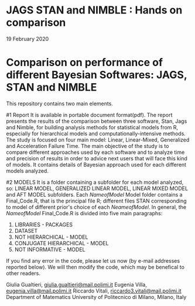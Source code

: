# JAGS STAN and NIMBLE : Hands on comparison
19 February 2020

# Comparison on performance of different Bayesian Softwares: JAGS, STAN and NIMBLE
This repository contains two main elements.

#1 Report
It is available in portable document format(pdf).
The report presents the results of the comparison between three software, Stan, Jags and Nimble, for building analysis methods for statistical models from R, especially for hierarchical models and computationally-intensive methods.
The study is focused on four main model: Linear, Linear-Mixed, Generalized and Acceleration Failure Time.
The main objective of the study is to compare different approaches used by each software and to analyze time and precision of results in order to advice next users that will face this kind of models.
It contains details of Bayesian approach used for each different models analyzed.

#2 MODELS
It is a folder containing a subfolder for each model analyzed, so: LINEAR MODEL, GENERALIZED LINEAR MODEL, LINEAR MIXED MODEL and AFT MODEL subfolders.
Each _NameofModel_ Model folder contains a Final_Code.R, that is the principal file R; different files STAN corresponding to model of different prior's choice of each _NeameofModel_.
In general, the _NameofModel_ Final_Code.R is divided into five main paragraphs:
1. LIBRARIES - PACKAGES
2. DATASET
3. NOT HIERARCHICAL - MODEL 
4. CONJUGATE HIERARCHICAL - MODEL 
5. NOT INFORMATIVE - MODEL 

If you find any error in the code, please let us now (by e-mail addresses reported below).
We will then modify the code, which may be benefical to other readers.


Giulia Gualtieri, giulia.gualtieri@mail.polimi.it
Eugenia Villa, eugenia.villa@mail.polimi.it
Riccardo Vitali, riccardo3.vitali@mail.polimi.it
Department of Matematics
University of Politecnico di Milano, 
Milano,
Italy


